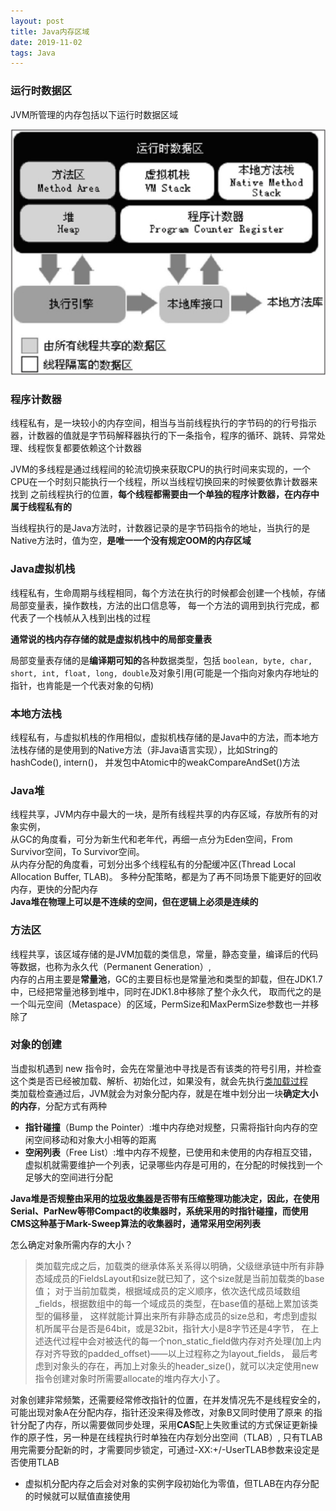 ```yaml
---
layout: post
title: Java内存区域
date: 2019-11-02
tags: Java
---
```


### **运行时数据区**

JVM所管理的内存包括以下运行时数据区域

![](/images/posts/Java内存区域/a1.png)

### **程序计数器**

线程私有，是一块较小的内存空间，相当与当前线程执行的字节码的的行号指示器，计数器的值就是字节码解释器执行的下一条指令，程序的循环、跳转、异常处理、线程恢复都要依赖这个计数器  

JVM的多线程是通过线程间的轮流切换来获取CPU的执行时间来实现的，一个CPU在一个时刻只能执行一个线程，所以当线程切换回来的时候要依靠计数器来找到
之前线程执行的位置，**每个线程都需要由一个单独的程序计数器，在内存中属于线程私有的**  

当线程执行的是Java方法时，计数器记录的是字节码指令的地址，当执行的是Native方法时，值为空，**是唯一一个没有规定OOM的内存区域**

### **Java虚拟机栈**

线程私有，生命周期与线程相同，每个方法在执行的时候都会创建一个栈帧，存储局部变量表，操作数栈，方法的出口信息等，
每一个方法的调用到执行完成，都代表了一个栈帧从入栈到出栈的过程  

**通常说的栈内存存储的就是虚拟机栈中的局部变量表**

局部变量表存储的是**编译期可知的**各种数据类型，包括
``` boolean, byte, char, short, int, float, long, double ```及对象引用(可能是一个指向对象内存地址的指针，也肯能是一个代表对象的句柄)

### **本地方法栈**

线程私有，与虚拟机栈的作用相似，虚拟机栈存储的是Java中的方法，而本地方法栈存储的是使用到的Native方法（非Java语言实现），比如String的hashCode(), intern()，
并发包中Atomic中的weakCompareAndSet()方法

### **Java堆**

线程共享，JVM内存中最大的一块，是所有线程共享的内存区域，存放所有的对象实例，  
从GC的角度看，可分为新生代和老年代，再细一点分为Eden空间，From Survivor空间，To Survivor空间。  
从内存分配的角度看，可划分出多个线程私有的分配缓冲区(Thread Local Allocation Buffer, TLAB)。
多种分配策略，都是为了再不同场景下能更好的回收内存，更快的分配内存  
**Java堆在物理上可以是不连续的空间，但在逻辑上必须是连续的**

### **方法区**

线程共享，该区域存储的是JVM加载的类信息，常量，静态变量，编译后的代码等数据，也称为永久代（Permanent Generation）,  
内存的占用主要是**常量池**，GC的主要目标也是常量池和类型的卸载，但在JDK1.7中，已经把常量池移到堆中，同时在JDK1.8中移除了整个永久代，
取而代之的是一个叫元空间（Metaspace）的区域，PermSize和MaxPermSize参数也一并移除了

### **对象的创建**

当虚拟机遇到 new 指令时，会先在常量池中寻找是否有该类的符号引用，并检查这个类是否已经被加载、解析、初始化过，如果没有，就会先执行[类加载过程](https://feizichen.me/2019/09/%E7%B1%BB%E5%8A%A0%E8%BD%BD%E9%A1%BA%E5%BA%8F1/)  
类加载检查通过后，JVM就会为对象分配内存，就是在堆中划分出一块**确定大小的内存**，分配方式有两种

+ **指针碰撞**（Bump the Pointer）:堆中内存绝对规整，只需将指针向内存的空闲空间移动和对象大小相等的距离
+ **空闲列表**（Free List）:堆中内存不规整，已使用和未使用的内存相互交错，虚拟机就需要维护一个列表，记录哪些内存是可用的，在分配的时候找到一个足够大的空间进行分配

**Java堆是否规整由采用的[垃圾收集器]()是否带有压缩整理功能决定，因此，在使用Serial、ParNew等带Compact的收集器时，系统采用的时指针碰撞，而使用
CMS这种基于Mark-Sweep算法的收集器时，通常采用空闲列表**

怎么确定对象所需内存的大小？

>类加载完成之后，加载类的继承体系关系得以明确，父级继承链中所有非静态域成员的FieldsLayout和size就已知了，这个size就是当前加载类的base值；
对于当前加载类，根据域成员的定义顺序，依次迭代成员域数组_fields，根据数组中的每一个域成员的类型，在base值的基础上累加该类型的偏移量，
这样就能计算出来所有非静态成员的size总和，考虑到虚拟机所属平台是否是64bit，或是32bit，指针大小是8字节还是4字节，
在上述迭代过程中会对被迭代的每一个non_static_field做内存对齐处理(加上内存对齐导致的padded_offset)——以上过程称之为layout_fields，
最后考虑到对象头的存在，再加上对象头的header_size()，就可以决定使用new指令创建对象时所需要allocate的堆内存大小了。

对象创建非常频繁，还需要经常修改指针的位置，在并发情况先不是线程安全的，可能出现对象A在分配内存，指针还没来得及修改，对象B又同时使用了原来
的指针分配了内存，所以需要做同步处理，采用**CAS**配上失败重试的方式保证更新操作的原子性，另一种是在线程执行时单独在内存划分出空间（TLAB）,
只有TLAB用完需要分配新的时，才需要同步锁定，可通过-XX:+/-UserTLAB参数来设定是否使用TLAB

+ 虚拟机分配内存之后会对对象的实例字段初始化为零值，但TLAB在内存分配的时候就可以赋值直接使用

